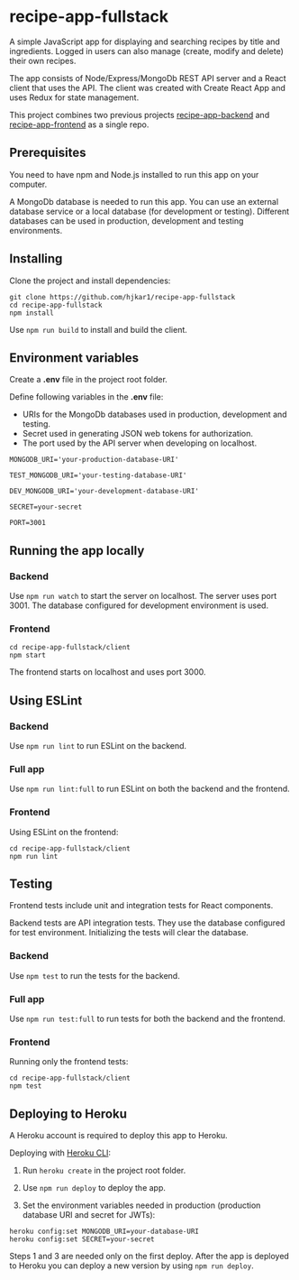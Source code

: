 # recipe-app-fullstack
A simple JavaScript app for displaying and searching recipes by title and ingredients. Logged in users can also manage (create, modify and delete) their own recipes.

The app consists of Node/Express/MongoDb REST API server and a React client that uses the API. The client was created with Create React App and uses Redux for state management.

This project combines two previous projects [recipe-app-backend](https://github.com/hjkar1/recipe-app-backend) and [recipe-app-frontend](https://github.com/hjkar1/recipe-app-frontend) as a single repo.
## Prerequisites
You need to have npm and Node.js installed to run this app on your computer.

A MongoDb database is needed to run this app. You can use an external database service or a local database (for development or testing). Different databases can be used in production, development and testing environments.

## Installing
Clone the project and install dependencies:
```
git clone https://github.com/hjkar1/recipe-app-fullstack 
cd recipe-app-fullstack
npm install
```

Use `npm run build` to install and build the client.

## Environment variables
Create a **.env** file in the project root folder.

Define following variables in the **.env** file:
- URIs for the MongoDb databases used in production, development and testing.
- Secret used in generating JSON web tokens for authorization.
- The port used by the API server when developing on localhost.

```
MONGODB_URI='your-production-database-URI'

TEST_MONGODB_URI='your-testing-database-URI'

DEV_MONGODB_URI='your-development-database-URI'

SECRET=your-secret

PORT=3001
```
## Running the app locally
### Backend
Use `npm run watch` to start the server on localhost. The server uses port 3001. The database configured for development environment is used.
### Frontend
```
cd recipe-app-fullstack/client
npm start
```
The frontend starts on localhost and uses port 3000.

## Using ESLint
### Backend
Use `npm run lint` to run ESLint on the backend.
### Full app
Use `npm run lint:full` to run ESLint on both the backend and the frontend.
### Frontend
Using ESLint on the frontend:
```
cd recipe-app-fullstack/client
npm run lint
```

## Testing
Frontend tests include unit and integration tests for React components. 

Backend tests are API integration tests. They use the database configured for test environment. Initializing the tests will clear the database.
### Backend
Use `npm test` to run the tests for the backend.
### Full app
Use `npm run test:full` to run tests for both the backend and the frontend.
### Frontend
Running only the frontend tests:
```
cd recipe-app-fullstack/client
npm test
```

## Deploying to Heroku
A Heroku account is required to deploy this app to Heroku.

Deploying with [Heroku CLI](https://devcenter.heroku.com/articles/heroku-cli):

1. Run `heroku create` in the project root folder.

2. Use `npm run deploy` to deploy the app.

3. Set the environment variables needed in production (production database URI and secret for JWTs):
```
heroku config:set MONGODB_URI=your-database-URI
heroku config:set SECRET=your-secret
```

Steps 1 and 3 are needed only on the first deploy. After the app is deployed to Heroku you can deploy a new version by using `npm run deploy`.

